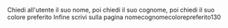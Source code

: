 Chiedi all'utente il suo nome,
poi chiedi il suo cognome,
poi chiedi il suo colore preferito
Infine scrivi sulla pagina nomecognomecolorepreferito130